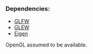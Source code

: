 ### Dependencies:
- [GLFW](http://www.glfw.org)
- [GLEW](https://github.com/nigels-com/glew)
- [Eigen](http://eigen.tuxfamily.org/index.php?title=Main_Page)

OpenGL assumed to be available.
